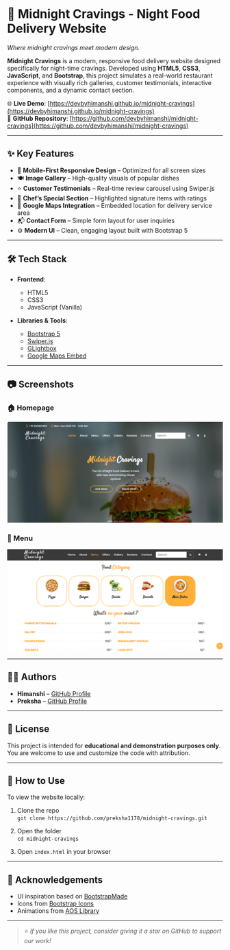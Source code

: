 # 🍕 Midnight Cravings - Night Food Delivery Website

*Where midnight cravings meet modern design.*

**Midnight Cravings** is a modern, responsive food delivery website designed specifically for night-time cravings. Developed using **HTML5**, **CSS3**, **JavaScript**, and **Bootstrap**, this project simulates a real-world restaurant experience with visually rich galleries, customer testimonials, interactive components, and a dynamic contact section.

🌐 **Live Demo**: [https://devbyhimanshi.github.io/midnight-cravings](https://devbyhimanshi.github.io/midnight-cravings)  
📂 **GitHub Repository**: [https://github.com/devbyhimanshi/midnight-cravings](https://github.com/devbyhimanshi/midnight-cravings)

---

## ✨ Key Features

- 📱 **Mobile-First Responsive Design** – Optimized for all screen sizes
- 🍽️ **Image Gallery** – High-quality visuals of popular dishes
- ⭐ **Customer Testimonials** – Real-time review carousel using Swiper.js
- 🥘 **Chef’s Special Section** – Highlighted signature items with ratings
- 📍 **Google Maps Integration** – Embedded location for delivery service area
- 📬 **Contact Form** – Simple form layout for user inquiries
- ⚙️ **Modern UI** – Clean, engaging layout built with Bootstrap 5

---

## 🛠️ Tech Stack

- **Frontend**:  
  - HTML5  
  - CSS3  
  - JavaScript (Vanilla)

- **Libraries & Tools**:  
  - [Bootstrap 5](https://getbootstrap.com/)  
  - [Swiper.js](https://swiperjs.com/)  
  - [GLightbox](https://biati-digital.github.io/glightbox/)  
  - [Google Maps Embed](https://developers.google.com/maps/documentation/embed)

---

## 📷 Screenshots

### 🏠 Homepage
![Homepage](assets/img/Home.png)

### 🍕 Menu
![Menu](assets/img/Menu.png)


---

## 👩‍💻 Authors

- **Himanshi** – [GitHub Profile](https://github.com/devbyhimanshi)
- **Preksha** – [GitHub Profile](https://github.com/preksha1178)  

---

## 📜 License

This project is intended for **educational and demonstration purposes only**.  
You are welcome to use and customize the code with attribution.

---

## 🚀 How to Use

To view the website locally:

1. Clone the repo  
   `git clone https://github.com/preksha1178/midnight-cravings.git`

2. Open the folder  
   `cd midnight-cravings`

3. Open `index.html` in your browser

---

## 🙌 Acknowledgements

- UI inspiration based on [BootstrapMade](https://bootstrapmade.com/)
- Icons from [Bootstrap Icons](https://icons.getbootstrap.com/)
- Animations from [AOS Library](https://michalsnik.github.io/aos/)

---

> ⭐ *If you like this project, consider giving it a star on GitHub to support our work!*


